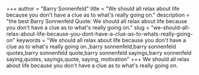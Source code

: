 +++
author = "Barry Sonnenfeld"
title = "We should all relax about life because you don't have a clue as to what's really going on."
description = "the best Barry Sonnenfeld Quote: We should all relax about life because you don't have a clue as to what's really going on."
slug = "we-should-all-relax-about-life-because-you-dont-have-a-clue-as-to-whats-really-going-on"
keywords = "We should all relax about life because you don't have a clue as to what's really going on.,barry sonnenfeld,barry sonnenfeld quotes,barry sonnenfeld quote,barry sonnenfeld sayings,barry sonnenfeld saying,quotes, sayings,quote, saying, motivation"
+++
We should all relax about life because you don't have a clue as to what's really going on.
